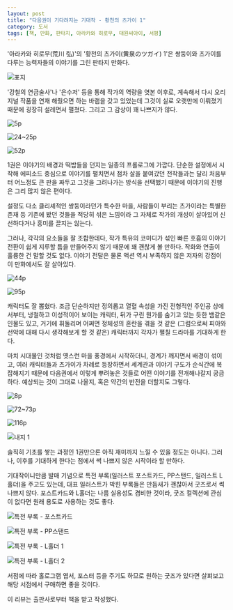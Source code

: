 ```yaml
---
layout: post
title: "다음권이 기다려지는 기대작 - 황천의 츠가이 1"
category: 도서
tags: [책, 만화, 판타지, 아라카와 히로무, 대원씨아이, 서평]
---
```


'아라카와 히로무(荒川 弘)'의
'황천의 츠가이(黄泉のツガイ) 1'은
쌍둥이와 츠가이를 다루는 능력자들의 이야기를 그린 판타지 만화다.

![표지](/images/book/daemons-of-the-shadow-realm-1-comic-book-c001.jpg)

'강철의 연금술사'나 '은수저' 등을 통해 작가의 역량을 엿본 이후로,
계속해서 다시 오리지널 작품을 연재 해줬으면 하는 바램을 갖고 있었는데
그것이 실로 오랫만에 이뤄졌기 때문에 굉장히 설레면서 펼쳤다.
그리고 그 감상이 꽤 나쁘지가 않다.

![5p](/images/book/daemons-of-the-shadow-realm-1-comic-book-p005.jpg)

![24~25p](/images/book/daemons-of-the-shadow-realm-1-comic-book-p024~025.jpg)

![52p](/images/book/daemons-of-the-shadow-realm-1-comic-book-p052.jpg)

1권은 이야기의 배경과 떡밥들을 던지는 일종의 프롤로그에 가깝다.
단순한 설정에서 시작해 에피소드 중심으로 이야기를 펼치면서
점차 살을 붙여갔던 전작들과는 달리
처음부터 어느정도 큰 판을 짜두고 그것을 그려나가는 방식을 선택했기 때문에
이야기의 진행은 그리 많지 않은 편이다.

설정도 다소 클리셰적인 쌍둥이라던가 특수한 마을,
사람들이 부리는 츠가이라는 특별한 존재 등
기존에 봤던 것들을 적당히 섞은 느낌이라
그 자체로 작가의 개성이 살아있어 신선하다거나 흥미를 끌지는 않는다.

그러나, 각각의 요소들을 잘 조합한데다,
작가 특유의 코미디가 섞인 빠른 호흡의 이야기 전환이
쉽게 지루할 틈을 만들어주지 않기 때문에
꽤 괜찮게 볼 만하다.
작화와 연출이 훌륭한 건 말할 것도 없다.
이야기 전달은 물론 액션 역시 부족하지 않은 저자의 강점이 이 만화에서도 잘 살아있다.

![44p](/images/book/daemons-of-the-shadow-realm-1-comic-book-p044.jpg)

![95p](/images/book/daemons-of-the-shadow-realm-1-comic-book-p095.jpg)

캐릭터도 잘 뽑혔다.
조금 단순하지만 정의롭고 열혈 속성을 가진 전형적인 주인공 상에서부터,
냉철하고 이성적이어 보이는 캐릭터,
뒤가 구린 뭔가를 숨기고 있는 듯한 뱀같은 인물도 있고,
거기에 휘둘리며 어쩌면 정체성의 혼란을 겪을 것 같은 (그럼으로써 피아와 선악에 대해 다시 생각해보게 할 것 같은) 캐릭터까지
각자가 펼칠 드라마를 기대하게 한다.

마치 시대물인 것처럼 옛스런 마을 풍경에서 시작하더니,
경계가 깨지면서 배경이 섞이고,
여러 캐릭터들과 츠가이가 차례로 등장하면서
세계관과 이야기 구도가 순식간에 복잡해지기 때문에
다음권에서 이렇게 뿌려놓은 것들로 어떤 이야기를 전개해나갈지 궁금하다.
예상되는 것이 그대로 나올지, 혹은 약간의 반전을 더할지도 그렇다.

![8p](/images/book/daemons-of-the-shadow-realm-1-comic-book-p008.jpg)

![72~73p](/images/book/daemons-of-the-shadow-realm-1-comic-book-p072~073.jpg)

![116p](/images/book/daemons-of-the-shadow-realm-1-comic-book-p116.jpg)

![내지 1](/images/book/daemons-of-the-shadow-realm-1-comic-book-x001.jpg)

솔직히 기초를 쌓는 과정인 1권만으론 아직 재미까지 느낄 수 있을 정도는 아니다.
그러나, 이후를 기대하게 한다는 점에서 썩 나쁘지 않은 시작이라 할 만하다.

기대작이니만큼 발매 기념으로 특전 부록(일러스트 포스트카드, PP스탠드, 일러스트 L홀더)을 주고도 있는데,
대표 일러스트가 박힌 부록들은 만듬새가 괜찮아서 굿즈로서 썩 나쁘지 않다.
포스트카드와 L홀더는 나름 실용성도 겸비한 것이라,
굿즈 컬렉션에 관심이 없다면 원래 용도로 사용하는 것도 좋다.

![특전 부록 - 포스트카드](/images/book/daemons-of-the-shadow-realm-1-comic-book-a001.jpg)

![특전 부록 - PP스탠드](/images/book/daemons-of-the-shadow-realm-1-comic-book-a002.jpg)

![특전 부록 - L홀더 1](/images/book/daemons-of-the-shadow-realm-1-comic-book-a003a.jpg)

![특전 부록 - L홀더 2](/images/book/daemons-of-the-shadow-realm-1-comic-book-a003b.jpg)

서점에 따라 홀로그램 엽서, 포스터 등을 주기도 하므로
원하는 굿즈가 있다면 살펴보고 해당 서점에서 구매하면 좋을 것이다.



<div class="im im-info">
이 리뷰는 출판사로부터 책을 받고 작성했다.
</div>
